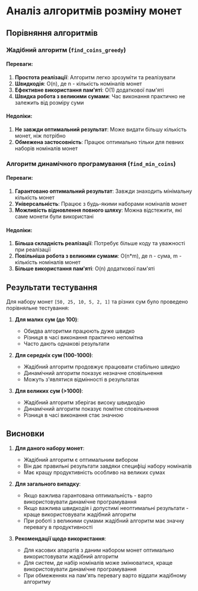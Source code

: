 # Аналіз алгоритмів розміну монет

## Порівняння алгоритмів

### Жадібний алгоритм (`find_coins_greedy`)

#### Переваги:
1. **Простота реалізації**: Алгоритм легко зрозуміти та реалізувати
2. **Швидкодія**: O(n), де n - кількість номіналів монет
3. **Ефективне використання пам'яті**: O(1) додаткової пам'яті
4. **Швидка робота з великими сумами**: Час виконання практично не залежить від розміру суми

#### Недоліки:
1. **Не завжди оптимальний результат**: Може видати більшу кількість монет, ніж потрібно
2. **Обмежена застосовність**: Працює оптимально тільки для певних наборів номіналів монет

### Алгоритм динамічного програмування (`find_min_coins`)

#### Переваги:
1. **Гарантовано оптимальний результат**: Завжди знаходить мінімальну кількість монет
2. **Універсальність**: Працює з будь-якими наборами номіналів монет
3. **Можливість відновлення повного шляху**: Можна відстежити, які саме монети були використані

#### Недоліки:
1. **Більша складність реалізації**: Потребує більше коду та уважності при реалізації
2. **Повільніша робота з великими сумами**: O(n*m), де n - сума, m - кількість номіналів монет
3. **Більше використання пам'яті**: O(n) додаткової пам'яті

## Результати тестування

Для набору монет `[50, 25, 10, 5, 2, 1]` та різних сум було проведено порівняльне тестування:

1. **Для малих сум (до 100)**: 
   - Обидва алгоритми працюють дуже швидко
   - Різниця в часі виконання практично непомітна
   - Часто дають однакові результати

2. **Для середніх сум (100-1000)**:
   - Жадібний алгоритм продовжує працювати стабільно швидко
   - Динамічний алгоритм показує незначне сповільнення
   - Можуть з'являтися відмінності в результатах

3. **Для великих сум (>1000)**:
   - Жадібний алгоритм зберігає високу швидкодію
   - Динамічний алгоритм показує помітне сповільнення
   - Різниця в часі виконання стає значною

## Висновки

1. **Для даного набору монет**:
   - Жадібний алгоритм є оптимальним вибором
   - Він дає правильні результати завдяки специфіці набору номіналів
   - Має кращу продуктивність особливо на великих сумах

2. **Для загального випадку**:
   - Якщо важлива гарантована оптимальність - варто використовувати динамічне програмування
   - Якщо важлива швидкодія і допустимі неоптимальні результати - краще використовувати жадібний алгоритм
   - При роботі з великими сумами жадібний алгоритм має значну перевагу в продуктивності

3. **Рекомендації щодо використання**:
   - Для касових апаратів з даним набором монет оптимально використовувати жадібний алгоритм
   - Для систем, де набір номіналів може змінюватися, краще використовувати динамічне програмування
   - При обмеженнях на пам'ять перевагу варто віддати жадібному алгоритму